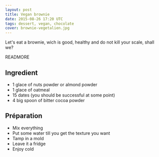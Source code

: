 ```yaml
---
layout: post
title: Vegan brownie
date: 2015-08-26 17:20 UTC
tags: dessert, vegan, chocolate
cover: brownie-vegetalien.jpg
---
```


Let's eat a brownie, wich is good, healthy and do not kill your scale, shall we?

READMORE

## Ingredient

* 1 glace of nuts powder or almond powder
* 1 glace of oatmeal
* 15 dates (you should be successful at some point)
* 4 big spoon of bitter cocoa powder

## Préparation 

* Mix everything
* Put some water till you get the texture you want
* Tamp in a mold
* Leave it a fridge
* Enjoy cold